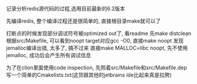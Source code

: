 记录分析redis源代码的过程,选用目前最新的6.2版本

先编译redis, 整个编译过程还是很简单的, 直接根目录make就可以了

打断点的时候发现部分调试符号被optimized out了, 看readme
先make distclean
根据src/Makefile, 可以看到noopt target对应gcc -O0, 直接make noopt
发现jemalloc编译出错, 太多了, 搞不过来
直接make MALLOC=libc noopt, 先不使用jemalloc, 成功后会产生所有调试信息

为了在clion里面使用code inspection, 先照着src/Makefile和src/Makefile.dep写一个简单的Cmakelists.txt(这货跟其他的jetbrains ide比起来真是拉胯)

